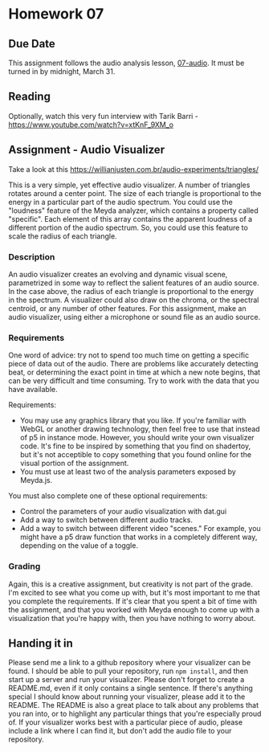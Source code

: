 # Homework 07

## Due Date

This assignment follows the audio analysis lesson, [07-audio](../lessons/07-audio/07-audio.md). It must be turned in by midnight, March 31. 

## Reading

Optionally, watch this very fun interview with Tarik Barri - https://www.youtube.com/watch?v=xtKnF_9XM_o

## Assignment - Audio Visualizer

Take a look at this
https://willianjusten.com.br/audio-experiments/triangles/

This is a very simple, yet effective audio visualizer. A number of triangles rotates around a center point. The size of each triangle is proportional to the energy in a particular part of the audio spectrum. You could use the "loudness" feature of the Meyda analyzer, which contains a property called "specific". Each element of this array contains the apparent loudness of a different portion of the audio spectrum. So, you could use this feature to scale the radius of each triangle.

### Description

An audio visualizer creates an evolving and dynamic visual scene, parametrized in some way to reflect the salient features of an audio source. In the case above, the radius of each triangle is proportional to the energy in the spectrum. A visualizer could also draw on the chroma, or the spectral centroid, or any number of other features. For this assignment, make an audio visualizer, using either a microphone or sound file as an audio source.

### Requirements
One word of advice: try not to spend too much time on getting a specific piece of data out of the audio. There are problems like accurately detecting beat, or determining the exact point in time at which a new note begins, that can be very difficult and time consuming. Try to work with the data that you have available.

Requirements:
- You may use any graphics library that you like. If you're familiar with WebGL or another drawing technology, then feel free to use that instead of p5 in instance mode. However, you should write your own visualizer code. It's fine to be inspired by something that you find on shadertoy, but it's not acceptible to copy something that you found online for the visual portion of the assignment.
- You must use at least two of the analysis parameters exposed by Meyda.js.

You must also complete one of these optional requirements:
- Control the parameters of your audio visualization with dat.gui
- Add a way to switch between different audio tracks.
- Add a way to switch between different video "scenes." For example, you might have a p5 draw function that works in a completely different way, depending on the value of a toggle.

### Grading
Again, this is a creative assignment, but creativity is not part of the grade. I'm excited to see what you come up with, but it's most important to me that you complete the requirements. If it's clear that you spent a bit of time with the assignment, and that you worked with Meyda enough to come up with a visualization that you're happy with, then you have nothing to worry about.

## Handing it in
Please send me a link to a github repository where your visualizer can be found. I should be able to pull your repository, run `npm install`, and then start up a server and run your visualizer. Please don't forget to create a README.md, even if it only contains a single sentence. If there's anything special I should know about running your visualizer, please add it to the README. The README is also a great place to talk about any problems that you ran into, or to highlight any particular things that you're especially proud of. If your visualizer works best with a particular piece of audio, please include a link where I can find it, but don't add the audio file to your repository.
